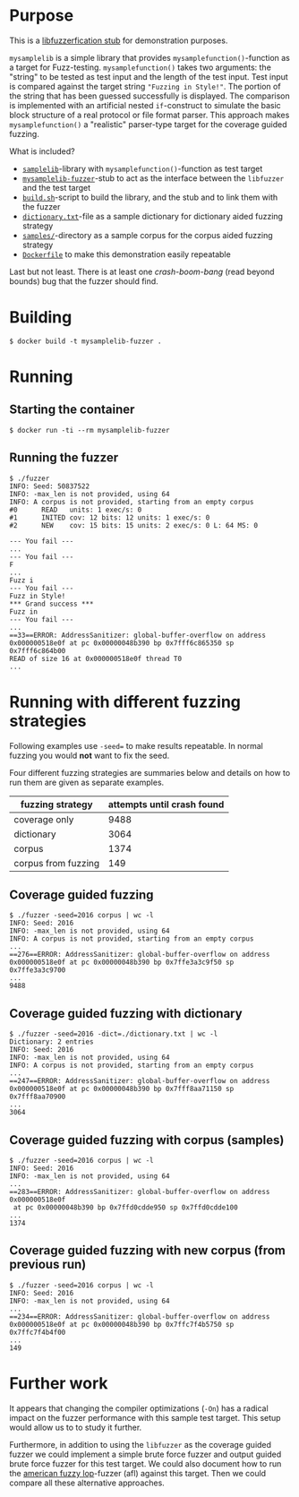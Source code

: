 # Purpose

This is a [libfuzzerfication stub](https://github.com/ouspg/libfuzzerfication)
for demonstration purposes.

`mysamplelib` is a simple library that provides `mysamplefunction()`-function as
a target for Fuzz-testing. `mysamplefunction()` takes two arguments: the "string"
to be tested as test input and the length of the test input.
Test input is compared against the target string `"Fuzzing in Style!"`. The
portion of the string that has been guessed successfully is displayed. The comparison is
implemented with an artificial nested `if`-construct to simulate the
basic block structure of a real protocol or file format parser. This
approach makes `mysamplefunction()` a "realistic" parser-type target for
the coverage guided fuzzing.

What is included?

 * [`samplelib`](samplelib.c)-library with `mysamplefunction()`-function as test target
 * [`mysamplelib-fuzzer`](mysamplelib-fuzzer.c)-stub to act as the interface between the `libfuzzer` and the test target
 * [`build.sh`](build.sh)-script to build the library, and the stub and to link them with the fuzzer
 * [`dictionary.txt`](dictionary.txt)-file as a sample dictionary for dictionary aided fuzzing strategy
 * [`samples/`](samples/)-directory as a sample corpus for the corpus aided fuzzing strategy
 * [`Dockerfile`](Dockerfile) to make this demonstration easily repeatable

Last but not least. There is at least one *crash-boom-bang* (read beyond bounds)
bug that the fuzzer should find.

# Building

```console
$ docker build -t mysamplelib-fuzzer .
```

# Running

## Starting the container

```console
$ docker run -ti --rm mysamplelib-fuzzer
```

## Running the fuzzer

```console
$ ./fuzzer
INFO: Seed: 50837522
INFO: -max_len is not provided, using 64
INFO: A corpus is not provided, starting from an empty corpus
#0      READ   units: 1 exec/s: 0
#1      INITED cov: 12 bits: 12 units: 1 exec/s: 0
#2      NEW    cov: 15 bits: 15 units: 2 exec/s: 0 L: 64 MS: 0

--- You fail ---
...
--- You fail ---
F
...
Fuzz i
--- You fail ---
Fuzz in Style!
*** Grand success ***
Fuzz in
--- You fail ---
...
==33==ERROR: AddressSanitizer: global-buffer-overflow on address 0x000000518e0f at pc 0x00000048b390 bp 0x7fff6c865350 sp 0x7fff6c864b00
READ of size 16 at 0x000000518e0f thread T0
...
```

# Running with different fuzzing strategies

Following examples use `-seed=` to make results repeatable.
In normal fuzzing you would **not** want to fix the seed.

Four different fuzzing strategies are summaries below and details on how to run them are given as separate examples.

fuzzing strategy | attempts until crash found
---------------- | ---------------------------
coverage only | 9488
dictionary | 3064
corpus | 1374
corpus from fuzzing | 149

## Coverage guided fuzzing

```console
$ ./fuzzer -seed=2016 corpus | wc -l
INFO: Seed: 2016
INFO: -max_len is not provided, using 64
INFO: A corpus is not provided, starting from an empty corpus
...
==276==ERROR: AddressSanitizer: global-buffer-overflow on address 0x000000518e0f at pc 0x00000048b390 bp 0x7ffe3a3c9f50 sp 0x7ffe3a3c9700
...
9488
```

## Coverage guided fuzzing with dictionary

```console
$ ./fuzzer -seed=2016 -dict=./dictionary.txt | wc -l
Dictionary: 2 entries
INFO: Seed: 2016
INFO: -max_len is not provided, using 64
INFO: A corpus is not provided, starting from an empty corpus
...
==247==ERROR: AddressSanitizer: global-buffer-overflow on address 0x000000518e0f at pc 0x00000048b390 bp 0x7fff8aa71150 sp 0x7fff8aa70900
...
3064
```

## Coverage guided fuzzing with corpus (samples)

```console
$ ./fuzzer -seed=2016 corpus | wc -l
INFO: Seed: 2016
INFO: -max_len is not provided, using 64
...
==283==ERROR: AddressSanitizer: global-buffer-overflow on address 0x000000518e0f
 at pc 0x00000048b390 bp 0x7ffd0cdde950 sp 0x7ffd0cdde100
...
1374
```

## Coverage guided fuzzing with new corpus (from previous run)

```console
$ ./fuzzer -seed=2016 corpus | wc -l
INFO: Seed: 2016
INFO: -max_len is not provided, using 64
...
==234==ERROR: AddressSanitizer: global-buffer-overflow on address 0x000000518e0f at pc 0x00000048b390 bp 0x7ffc7f4b5750 sp 0x7ffc7f4b4f00
...
149
```

# Further work

It appears that changing the compiler optimizations (`-On`) has a radical impact
on the fuzzer performance with this sample test target. This setup would allow
us to to study it further.

Furthermore, in addition to using the `libfuzzer` as the coverage guided fuzzer
we could implement a simple brute force fuzzer and output guided brute force
fuzzer for this test target. We could also document how to run the [american
fuzzy lop](http://lcamtuf.coredump.cx/afl/)-fuzzer (afl) against this target.
Then we could compare all these alternative approaches.
